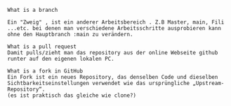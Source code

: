 
    What is a branch

    Ein "Zweig" , ist ein anderer Arbeitsbereich . Z.B Master, main, Fili ...etc. bei denen man verschiedene Arbeitsschritte ausprobieren kann ohne den Hauptbranch :main zu verändern.

    What is a pull request
    Damit pulls/zieht man das repository aus der online Webseite github runter auf den eigenen lokalen PC.

    What is a fork in GitHub 
    Ein Fork ist ein neues Repository, das denselben Code und dieselben Sichtbarkeitseinstellungen verwendet wie das ursprüngliche „Upstream-Repository“. 
    (es ist praktisch das gleiche wie clone?)


